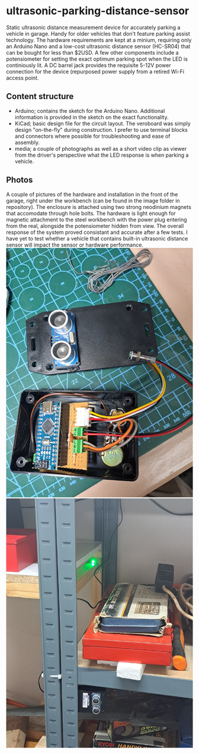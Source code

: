 # ultrasonic-parking-distance-sensor
Static ultrasonic distance measurement device for accurately parking a vehicle in garage. Handy for older vehicles that don't feature parking assist technology. The hardware requirements are kept at a minium, requiring only an Arduino Nano and a low-cost ultrasonic distance sensor (HC-SR04) that can be bought for less than $2USD. A few other components include a potensiometer for setting the exact optimum parking spot when the LED is continiously lit. A DC barrel jack provides the requisite 5-12V power connection for the device (repurposed power supply from a retired Wi-Fi access point.

## Content structure
- Arduino; contains the sketch for the Arduino Nano. Additional information is provided in the sketch on the exact functionality.
- KiCad; basic design file for the circuit layout. The veroboard was simply design "on-the-fly" during construction. I prefer to use terminal blocks and connectors where possible for troubleshooting and ease of assembly.
- media; a couple of photographs as well as a short video clip as viewer from the driver's perspective what the LED response is when parking a vehicle.

## Photos
A couple of pictures of the hardware and installation in the front of the garage, right under the workbench (can be found in the image folder in repository). The enclosure is attached using two strong neodinium magnets that accomodate through hole bolts. The hardware is light enough for magnetic attachment to the steel workbench with the power plug entering from the real, alongside the potensiometer hidden from view. The overall response of the system proved consistant and accurate after a few tests.
I have yet to test whether a vehicle that contains built-in ultrasonic distance sensor will impact the sensor or hardware performance.
![alt text](https://github.com/andrebroekman/ultrasonic-parking-distance-sensor/blob/main/media/photo2.jpg?raw=true)
![alt text](https://github.com/andrebroekman/ultrasonic-parking-distance-sensor/blob/main/media/photo1.jpg?raw=true)
